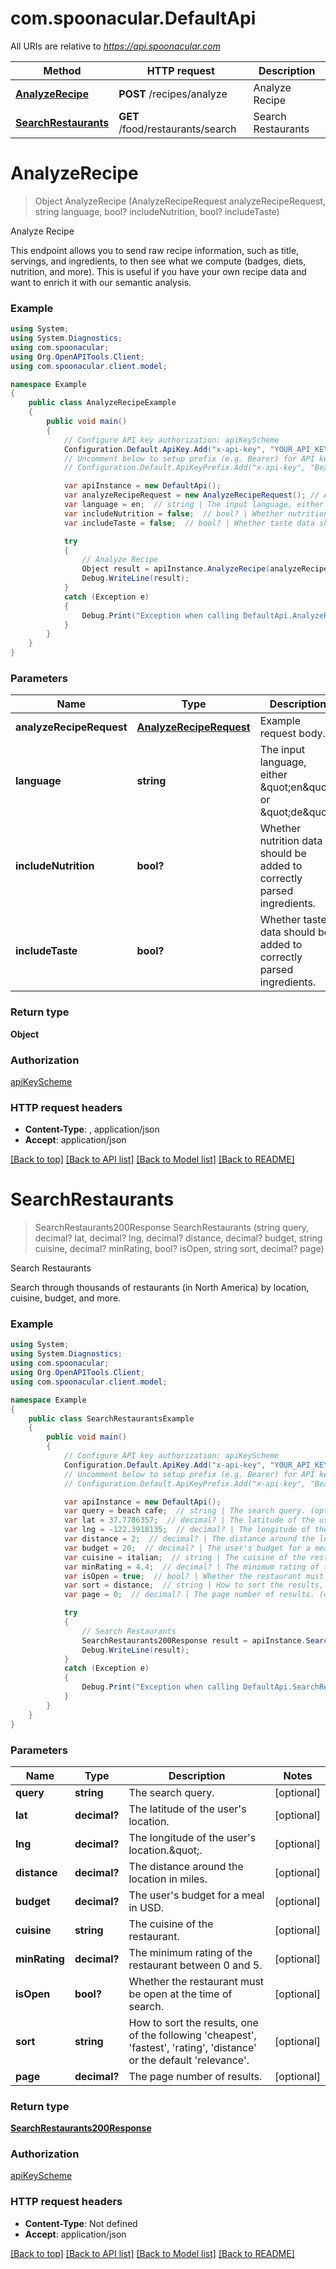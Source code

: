 # com.spoonacular.DefaultApi

All URIs are relative to *https://api.spoonacular.com*

Method | HTTP request | Description
------------- | ------------- | -------------
[**AnalyzeRecipe**](DefaultApi.md#analyzerecipe) | **POST** /recipes/analyze | Analyze Recipe
[**SearchRestaurants**](DefaultApi.md#searchrestaurants) | **GET** /food/restaurants/search | Search Restaurants


<a name="analyzerecipe"></a>
# **AnalyzeRecipe**
> Object AnalyzeRecipe (AnalyzeRecipeRequest analyzeRecipeRequest, string language, bool? includeNutrition, bool? includeTaste)

Analyze Recipe

This endpoint allows you to send raw recipe information, such as title, servings, and ingredients, to then see what we compute (badges, diets, nutrition, and more). This is useful if you have your own recipe data and want to enrich it with our semantic analysis.

### Example
```csharp
using System;
using System.Diagnostics;
using com.spoonacular;
using Org.OpenAPITools.Client;
using com.spoonacular.client.model;

namespace Example
{
    public class AnalyzeRecipeExample
    {
        public void main()
        {
            // Configure API key authorization: apiKeyScheme
            Configuration.Default.ApiKey.Add("x-api-key", "YOUR_API_KEY");
            // Uncomment below to setup prefix (e.g. Bearer) for API key, if needed
            // Configuration.Default.ApiKeyPrefix.Add("x-api-key", "Bearer");

            var apiInstance = new DefaultApi();
            var analyzeRecipeRequest = new AnalyzeRecipeRequest(); // AnalyzeRecipeRequest | Example request body.
            var language = en;  // string | The input language, either \"en\" or \"de\". (optional) 
            var includeNutrition = false;  // bool? | Whether nutrition data should be added to correctly parsed ingredients. (optional) 
            var includeTaste = false;  // bool? | Whether taste data should be added to correctly parsed ingredients. (optional) 

            try
            {
                // Analyze Recipe
                Object result = apiInstance.AnalyzeRecipe(analyzeRecipeRequest, language, includeNutrition, includeTaste);
                Debug.WriteLine(result);
            }
            catch (Exception e)
            {
                Debug.Print("Exception when calling DefaultApi.AnalyzeRecipe: " + e.Message );
            }
        }
    }
}
```

### Parameters

Name | Type | Description  | Notes
------------- | ------------- | ------------- | -------------
 **analyzeRecipeRequest** | [**AnalyzeRecipeRequest**](AnalyzeRecipeRequest.md)| Example request body. | 
 **language** | **string**| The input language, either \&quot;en\&quot; or \&quot;de\&quot;. | [optional] 
 **includeNutrition** | **bool?**| Whether nutrition data should be added to correctly parsed ingredients. | [optional] 
 **includeTaste** | **bool?**| Whether taste data should be added to correctly parsed ingredients. | [optional] 

### Return type

**Object**

### Authorization

[apiKeyScheme](../README.md#apiKeyScheme)

### HTTP request headers

 - **Content-Type**: , application/json
 - **Accept**: application/json

[[Back to top]](#) [[Back to API list]](../README.md#documentation-for-api-endpoints) [[Back to Model list]](../README.md#documentation-for-models) [[Back to README]](../README.md)

<a name="searchrestaurants"></a>
# **SearchRestaurants**
> SearchRestaurants200Response SearchRestaurants (string query, decimal? lat, decimal? lng, decimal? distance, decimal? budget, string cuisine, decimal? minRating, bool? isOpen, string sort, decimal? page)

Search Restaurants

Search through thousands of restaurants (in North America) by location, cuisine, budget, and more.

### Example
```csharp
using System;
using System.Diagnostics;
using com.spoonacular;
using Org.OpenAPITools.Client;
using com.spoonacular.client.model;

namespace Example
{
    public class SearchRestaurantsExample
    {
        public void main()
        {
            // Configure API key authorization: apiKeyScheme
            Configuration.Default.ApiKey.Add("x-api-key", "YOUR_API_KEY");
            // Uncomment below to setup prefix (e.g. Bearer) for API key, if needed
            // Configuration.Default.ApiKeyPrefix.Add("x-api-key", "Bearer");

            var apiInstance = new DefaultApi();
            var query = beach cafe;  // string | The search query. (optional) 
            var lat = 37.7786357;  // decimal? | The latitude of the user's location. (optional) 
            var lng = -122.3918135;  // decimal? | The longitude of the user's location.\". (optional) 
            var distance = 2;  // decimal? | The distance around the location in miles. (optional) 
            var budget = 20;  // decimal? | The user's budget for a meal in USD. (optional) 
            var cuisine = italian;  // string | The cuisine of the restaurant. (optional) 
            var minRating = 4.4;  // decimal? | The minimum rating of the restaurant between 0 and 5. (optional) 
            var isOpen = true;  // bool? | Whether the restaurant must be open at the time of search. (optional) 
            var sort = distance;  // string | How to sort the results, one of the following 'cheapest', 'fastest', 'rating', 'distance' or the default 'relevance'. (optional) 
            var page = 0;  // decimal? | The page number of results. (optional) 

            try
            {
                // Search Restaurants
                SearchRestaurants200Response result = apiInstance.SearchRestaurants(query, lat, lng, distance, budget, cuisine, minRating, isOpen, sort, page);
                Debug.WriteLine(result);
            }
            catch (Exception e)
            {
                Debug.Print("Exception when calling DefaultApi.SearchRestaurants: " + e.Message );
            }
        }
    }
}
```

### Parameters

Name | Type | Description  | Notes
------------- | ------------- | ------------- | -------------
 **query** | **string**| The search query. | [optional] 
 **lat** | **decimal?**| The latitude of the user&#39;s location. | [optional] 
 **lng** | **decimal?**| The longitude of the user&#39;s location.\&quot;. | [optional] 
 **distance** | **decimal?**| The distance around the location in miles. | [optional] 
 **budget** | **decimal?**| The user&#39;s budget for a meal in USD. | [optional] 
 **cuisine** | **string**| The cuisine of the restaurant. | [optional] 
 **minRating** | **decimal?**| The minimum rating of the restaurant between 0 and 5. | [optional] 
 **isOpen** | **bool?**| Whether the restaurant must be open at the time of search. | [optional] 
 **sort** | **string**| How to sort the results, one of the following &#39;cheapest&#39;, &#39;fastest&#39;, &#39;rating&#39;, &#39;distance&#39; or the default &#39;relevance&#39;. | [optional] 
 **page** | **decimal?**| The page number of results. | [optional] 

### Return type

[**SearchRestaurants200Response**](SearchRestaurants200Response.md)

### Authorization

[apiKeyScheme](../README.md#apiKeyScheme)

### HTTP request headers

 - **Content-Type**: Not defined
 - **Accept**: application/json

[[Back to top]](#) [[Back to API list]](../README.md#documentation-for-api-endpoints) [[Back to Model list]](../README.md#documentation-for-models) [[Back to README]](../README.md)

